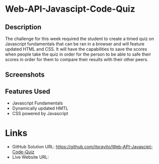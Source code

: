 # Web-API-Javascipt-Code-Quiz
## Description
The challenge for this week required the student to create a timed quiz on Javascript fundamentals that can be ran in a browser and will feature updated HTML and CSS. It will have the capabilities to save the scores when people take the quiz in order for the person to be able to safe their scores in order for them to compare their results with their other peers.
## Screenshots
## Features Used
- Javascript Fundamentals
- Dynamically updated HMTL
- CSS powered by Javascript
# Links
- GitHub Solution URL: https://github.com/itsrayito/Web-API-Javascipt-Code-Quiz
- Live Website URL: 